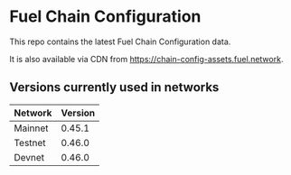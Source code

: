 # Fuel Chain Configuration

This repo contains the latest Fuel Chain Configuration data.

It is also available via CDN from https://chain-config-assets.fuel.network.

## Versions currently used in networks

| Network  | Version |
|----------|---------|
| Mainnet | 0.45.1 |
| Testnet | 0.46.0 |
| Devnet | 0.46.0 |
